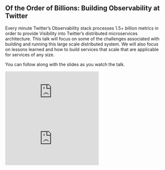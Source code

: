 <!--
{
"name" : "observability",
"version" : "0.0.1",
"title" : "Of the Order of Billions: Building Observability at Twitter",
"freshnessDate" : 2015-11-01,
"homepage" : "https://dev.twitter.com/flight/2015",
"canonicalSource" : "https://dev.twitter.com/flight/2015",
"author" : "Caitie McCaffrey",
"license" : "All Rights Reserved"
}
-->


<!-- @section -->

## Of the Order of Billions: Building Observability at Twitter

Every minute Twitter’s Observability stack processes 1.5+ billion metrics in order to provide Visibility into Twitter’s distributed microservices architecture. This talk will focus on some of the challenges associated with building and running this large scale distributed system. We will also focus on lessons learned and how to build services that scale that are applicable for services of any size.

You can follow along with the slides as you watch the talk.

<iframe src="https://www.youtube.com/embed/SC6XuD1tgcQ" frameborder="0" allowfullscreen></iframe>

<iframe src="https://g.twimg.com/dev/flight/2015/keynotes/Flight2015-McCaffrey_Katie-Of_the_Order_of_Billions.pdf" frameborder="0" allowfullscreen></iframe>
